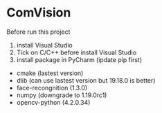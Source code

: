 # ComVision
Before run this project 
1. install Visual Studio 
2. Tick on C/C++ before install Visual Studio
3. install package in PyCharm (ipdate pip first)
  - cmake (lastest version)
  - dlib (can use lastest version but 19.18.0 is better)
  - face-recongnition (1.3.0)
  - numpy (downgrade to 1.19.0rc1)
  - opencv-python (4.2.0.34)
